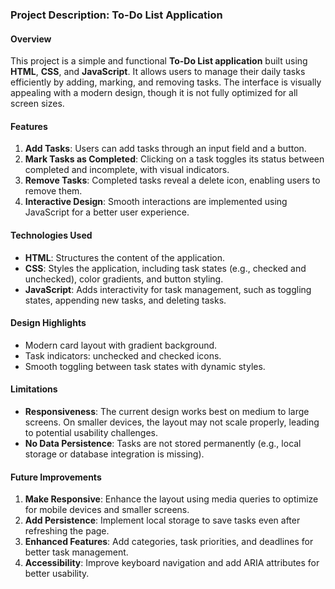 ### Project Description: To-Do List Application

#### **Overview**
This project is a simple and functional **To-Do List application** built using **HTML**, **CSS**, and **JavaScript**. It allows users to manage their daily tasks efficiently by adding, marking, and removing tasks. The interface is visually appealing with a modern design, though it is not fully optimized for all screen sizes.

#### **Features**
1. **Add Tasks**: Users can add tasks through an input field and a button.
2. **Mark Tasks as Completed**: Clicking on a task toggles its status between completed and incomplete, with visual indicators.
3. **Remove Tasks**: Completed tasks reveal a delete icon, enabling users to remove them.
4. **Interactive Design**: Smooth interactions are implemented using JavaScript for a better user experience.

#### **Technologies Used**
- **HTML**: Structures the content of the application.
- **CSS**: Styles the application, including task states (e.g., checked and unchecked), color gradients, and button styling.
- **JavaScript**: Adds interactivity for task management, such as toggling states, appending new tasks, and deleting tasks.

#### **Design Highlights**
- Modern card layout with gradient background.
- Task indicators: unchecked and checked icons.
- Smooth toggling between task states with dynamic styles.

#### **Limitations**
- **Responsiveness**: The current design works best on medium to large screens. On smaller devices, the layout may not scale properly, leading to potential usability challenges.
- **No Data Persistence**: Tasks are not stored permanently (e.g., local storage or database integration is missing).

#### **Future Improvements**
1. **Make Responsive**: Enhance the layout using media queries to optimize for mobile devices and smaller screens.
2. **Add Persistence**: Implement local storage to save tasks even after refreshing the page.
3. **Enhanced Features**: Add categories, task priorities, and deadlines for better task management.
4. **Accessibility**: Improve keyboard navigation and add ARIA attributes for better usability.
